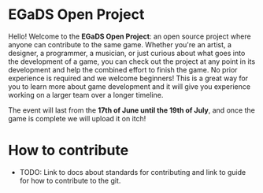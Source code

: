 # EGaDS Open Project

Hello! Welcome to the **EGaDS Open Project**: an open source project where anyone can contribute to the same game. Whether you're an artist, a designer, a programmer, a musician, or just curious about what goes into the development of a game, you can check out the project at any point in its development and help the combined effort to finish the game. No prior experience is required and we welcome beginners! This is a great way for you to learn more about game development and it will give you experience working on a larger team over a longer timeline. 

The event will last from the **17th of June until the 19th of July**, and once the game is complete we will upload it on itch! 

# How to contribute 
* TODO: Link to docs about standards for contributing and link to guide for how to contribute to the git.
